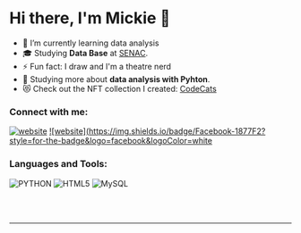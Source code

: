 # Hi there, I'm Mickie 👋 

- 🌱 I’m currently learning data analysis 
- 🎓 Studying **Data Base** at  <a href="https://www.sp.senac.br/">SENAC</a>.
- ⚡ Fun fact: I draw and I'm a theatre nerd 
- 🌱 Studying more about **data analysis with Pyhton**.
- 😻 Check out the NFT collection I created: [CodeCats](https://opensea.io/collection/codecats?search[sortAscending]=true&search[sortBy]=PRICE&search[toggles][0]=BUY_NOW)



### Connect with me:

[![website](./img/linkedin-dark.svg)](https://www.linkedin.com/in/mickie-ribeiro-84b4611ba/)
[![website](https://img.shields.io/badge/Facebook-1877F2?style=for-the-badge&logo=facebook&logoColor=white
](https://www.facebook.com/mickie.daniel/)



### Languages and Tools:

  ![PYTHON](https://img.shields.io/badge/Python-3776AB?style=for-the-badge&logo=python&logoColor=white)
  ![HTML5](https://img.shields.io/badge/HTML5-E34F26?style=for-the-badge&logo=html5&logoColor=white)
  ![MySQL](https://img.shields.io/badge/MySQL-00000F?style=for-the-badge&logo=mysql&logoColor=white)

<br />
<br />

---
